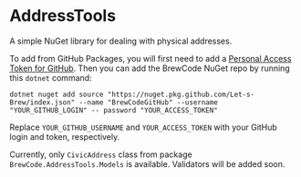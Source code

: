 # AddressTools
A simple NuGet library for dealing with physical addresses. 

To add from GitHub Packages, you will first need to add a [Personal Access Token for GitHub](https://docs.github.com/en/authentication/keeping-your-account-and-data-secure/creating-a-personal-access-token).
Then you can add the BrewCode NuGet repo by running this `dotnet` command:
```
dotnet nuget add source "https://nuget.pkg.github.com/Let-s-Brew/index.json" --name "BrewCodeGitHub" --username "YOUR_GITHUB_LOGIN" -- password "YOUR_ACCESS_TOKEN"
```

Replace `YOUR_GITHUB_USERNAME` and `YOUR_ACCESS_TOKEN` with your GitHub login and token, respectively.

Currently, only `CivicAddress` class from package `BrewCode.AddressTools.Models` is available. Validators will be added soon.